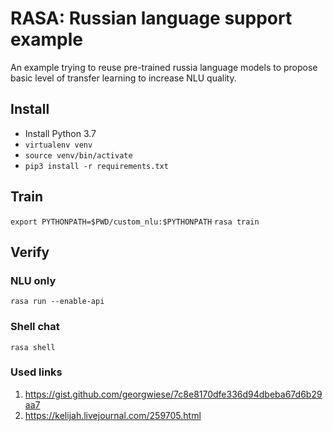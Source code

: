 # RASA: Russian language support example

An example trying to reuse pre-trained russia language models to propose basic level of transfer learning to increase NLU quality.

## Install

* Install Python 3.7
* `virtualenv venv`
* `source venv/bin/activate`
* `pip3 install -r requirements.txt`

## Train

`export PYTHONPATH=$PWD/custom_nlu:$PYTHONPATH`
`rasa train`


## Verify

### NLU only 

`rasa run --enable-api`

### Shell chat

`rasa shell`

### Used links

1. https://gist.github.com/georgwiese/7c8e8170dfe336d94dbeba67d6b29aa7
1. https://kelijah.livejournal.com/259705.html